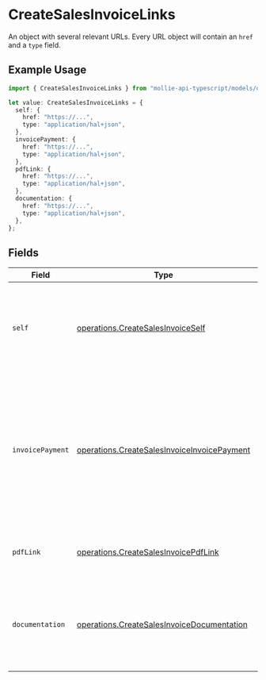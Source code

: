# CreateSalesInvoiceLinks

An object with several relevant URLs. Every URL object will contain an `href` and a `type` field.

## Example Usage

```typescript
import { CreateSalesInvoiceLinks } from "mollie-api-typescript/models/operations";

let value: CreateSalesInvoiceLinks = {
  self: {
    href: "https://...",
    type: "application/hal+json",
  },
  invoicePayment: {
    href: "https://...",
    type: "application/hal+json",
  },
  pdfLink: {
    href: "https://...",
    type: "application/hal+json",
  },
  documentation: {
    href: "https://...",
    type: "application/hal+json",
  },
};
```

## Fields

| Field                                                                                                                                                       | Type                                                                                                                                                        | Required                                                                                                                                                    | Description                                                                                                                                                 |
| ----------------------------------------------------------------------------------------------------------------------------------------------------------- | ----------------------------------------------------------------------------------------------------------------------------------------------------------- | ----------------------------------------------------------------------------------------------------------------------------------------------------------- | ----------------------------------------------------------------------------------------------------------------------------------------------------------- |
| `self`                                                                                                                                                      | [operations.CreateSalesInvoiceSelf](../../models/operations/createsalesinvoiceself.md)                                                                      | :heavy_minus_sign:                                                                                                                                          | In v2 endpoints, URLs are commonly represented as objects with an `href` and `type` field.                                                                  |
| `invoicePayment`                                                                                                                                            | [operations.CreateSalesInvoiceInvoicePayment](../../models/operations/createsalesinvoiceinvoicepayment.md)                                                  | :heavy_minus_sign:                                                                                                                                          | The URL your customer should visit to make payment for the invoice. This is where you should redirect the customer to unless the `status` is set to `paid`. |
| `pdfLink`                                                                                                                                                   | [operations.CreateSalesInvoicePdfLink](../../models/operations/createsalesinvoicepdflink.md)                                                                | :heavy_minus_sign:                                                                                                                                          | The URL the invoice is available at, if generated.                                                                                                          |
| `documentation`                                                                                                                                             | [operations.CreateSalesInvoiceDocumentation](../../models/operations/createsalesinvoicedocumentation.md)                                                    | :heavy_minus_sign:                                                                                                                                          | In v2 endpoints, URLs are commonly represented as objects with an `href` and `type` field.                                                                  |